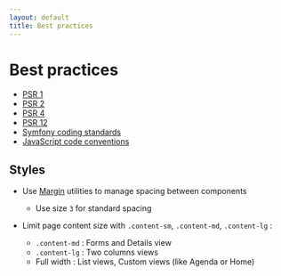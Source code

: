 ```yaml
---
layout: default
title: Best practices
---
```


# Best practices

- [PSR 1](https://www.php-fig.org/psr/psr-1/)
- [PSR 2](https://www.php-fig.org/psr/psr-2/)
- [PSR 4](https://www.php-fig.org/psr/psr-4/)
- [PSR 12](https://www.php-fig.org/psr/psr-12/)
- [Symfony coding standards](http://symfony.com/doc/current/contributing/code/standards.html)
- [JavaScript code conventions](https://www.crockford.com/code.html)

## Styles

- Use [Margin](https://getbootstrap.com/docs/5.3/utilities/spacing/#margin-and-padding) utilities to manage spacing between components
  - Use size `3` for standard spacing

- Limit page content size with `.content-sm`, `.content-md`, `.content-lg` :
  - `.content-md` : Forms and Details view
  - `.content-lg` : Two columns views
  - Full width : List views, Custom views (like Agenda or Home)
